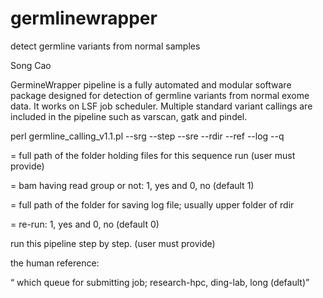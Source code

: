 # germlinewrapper
detect germline variants from normal samples

Song Cao

GermineWrapper pipeline is a fully automated and modular software package designed for detection of germline variants from normal exome data. It works on LSF job scheduler. Multiple standard variant callings are included in the pipeline such as varscan, gatk and pindel.

perl germline_calling_v1.1.pl  --srg --step --sre --rdir --ref --log --q

<rdir> = full path of the folder holding files for this sequence run (user must provide)

<srg> = bam having read group or not: 1, yes and 0, no (default 1)

<log> = full path of the folder for saving log file; usually upper folder of rdir 

<sre> = re-run: 1, yes and 0, no  (default 0)

<step> run this pipeline step by step. (user must provide)

<ref> the human reference: 

<q> which queue for submitting job; research-hpc, ding-lab, long (default)
